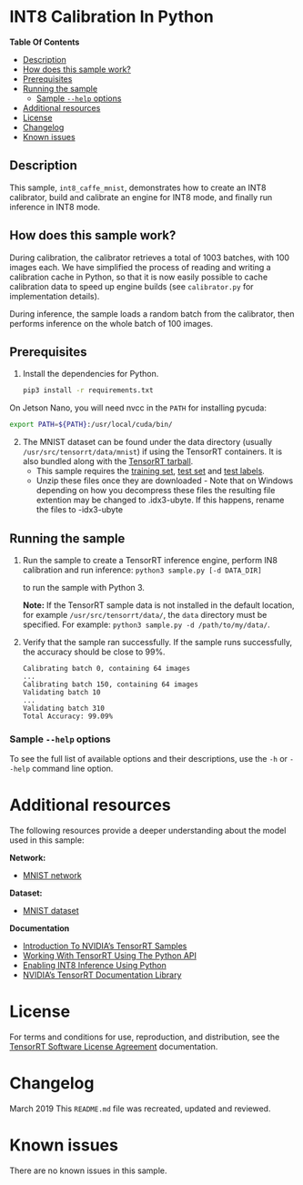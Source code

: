 # INT8 Calibration In Python


**Table Of Contents**
- [Description](#description)
- [How does this sample work?](#how-does-this-sample-work)
- [Prerequisites](#prerequisites)
- [Running the sample](#running-the-sample)
	* [Sample `--help` options](#sample-help-options)
- [Additional resources](#additional-resources)
- [License](#license)
- [Changelog](#changelog)
- [Known issues](#known-issues)

## Description

This sample, `int8_caffe_mnist`, demonstrates how to create an INT8 calibrator, build and calibrate an engine for INT8 mode, and finally run inference in INT8 mode.

## How does this sample work?

During calibration, the calibrator retrieves a total of 1003 batches, with 100 images each. We have simplified the process of reading and writing a calibration cache in Python, so that it is now easily possible to cache calibration data to speed up engine builds (see `calibrator.py` for implementation details).

During inference, the sample loads a random batch from the calibrator, then performs inference on the whole batch of 100 images.

## Prerequisites

1. Install the dependencies for Python.
    ```bash
    pip3 install -r requirements.txt
    ```

On Jetson Nano, you will need nvcc in the `PATH` for installing pycuda:
```bash
export PATH=${PATH}:/usr/local/cuda/bin/
```

2. The MNIST dataset can be found under the data directory (usually `/usr/src/tensorrt/data/mnist`) if using the TensorRT containers. It is also bundled along with the [TensorRT tarball](https://developer.nvidia.com/nvidia-tensorrt-download).
   - This sample requires the [training set](http://yann.lecun.com/exdb/mnist/train-images-idx3-ubyte.gz), [test set](http://yann.lecun.com/exdb/mnist/t10k-images-idx3-ubyte.gz) and [test labels](http://yann.lecun.com/exdb/mnist/t10k-labels-idx1-ubyte.gz).
   - Unzip these files once they are downloaded - Note that on Windows depending on how you decompress these files the resulting file extention may be changed to <FILENAME>.idx3-ubyte. If this happens, rename the files to <FILENAME>-idx3-ubyte


## Running the sample

1.  Run the sample to create a TensorRT inference engine, perform IN8 calibration and run inference:
	`python3 sample.py [-d DATA_DIR]`

	to run the sample with Python 3.

	**Note:** If the TensorRT sample data is not installed in the default location, for example `/usr/src/tensorrt/data/`, the `data` directory must be specified. For example:
	`python3 sample.py -d /path/to/my/data/`.


2.  Verify that the sample ran successfully. If the sample runs successfully, the accuracy should be close to 99%.

	```
	Calibrating batch 0, containing 64 images
	...
	Calibrating batch 150, containing 64 images
	Validating batch 10
	...
	Validating batch 310
	Total Accuracy: 99.09%

	```

### Sample `--help` options

To see the full list of available options and their descriptions, use the `-h` or `--help` command line option.

# Additional resources

The following resources provide a deeper understanding about the model used in this sample:

**Network:**
- [MNIST network](http://yann.lecun.com/exdb/lenet/)

**Dataset:**
- [MNIST dataset](http://yann.lecun.com/exdb/mnist/)

**Documentation**
- [Introduction To NVIDIA’s TensorRT Samples](https://docs.nvidia.com/deeplearning/sdk/tensorrt-sample-support-guide/index.html#samples)
- [Working With TensorRT Using The Python API](https://docs.nvidia.com/deeplearning/sdk/tensorrt-developer-guide/index.html#python_topics)
- [Enabling INT8 Inference Using Python](https://docs.nvidia.com/deeplearning/sdk/tensorrt-developer-guide/index.html#enable_int8_python)
- [NVIDIA’s TensorRT Documentation Library](https://docs.nvidia.com/deeplearning/sdk/tensorrt-archived/index.html)

# License

For terms and conditions for use, reproduction, and distribution, see the [TensorRT Software License Agreement](https://docs.nvidia.com/deeplearning/sdk/tensorrt-sla/index.html) documentation.


# Changelog

March 2019
This `README.md` file was recreated, updated and reviewed.


# Known issues

There are no known issues in this sample.
